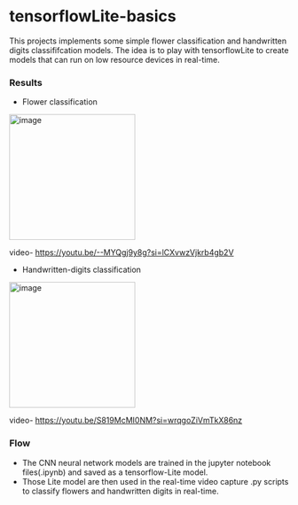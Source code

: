 # tensorflowLite-basics
This projects implements some simple flower classification and handwritten digits classififcation models. The idea is to play with tensorflowLite to create models that can run on low resource devices in real-time.

### Results
- Flower classification
<img width="227" alt="image" src="https://github.com/tusharparimi/tensorflowLite-basics/assets/93556280/7faf590e-1b4c-4e49-b71f-2c2f5df2d07a">

video- https://youtu.be/--MYQgj9y8g?si=lCXvwzVjkrb4gb2V

- Handwritten-digits classification
<img width="227" alt="image" src="https://github.com/tusharparimi/tensorflowLite-basics/assets/93556280/8dc2f8e6-e469-427d-9b46-d844b68bcbe3">

video- https://youtu.be/S819McMI0NM?si=wrqgoZiVmTkX86nz

### Flow
- The CNN neural network models are trained in the jupyter notebook files(.ipynb) and saved as a tensorflow-Lite model.
- Those Lite model are then used in the real-time video capture .py scripts to classify flowers and handwritten digits in real-time.
